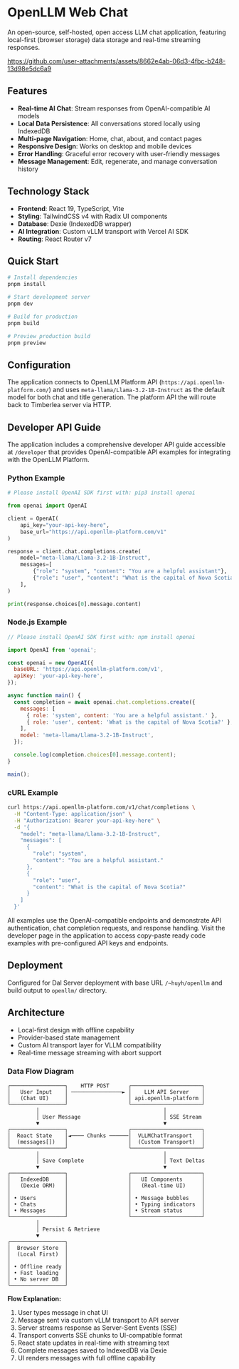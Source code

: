 # OpenLLM Web Chat

An open-source, self-hosted, open access LLM chat application, featuring local-first (browser storage) data storage and real-time streaming responses.

https://github.com/user-attachments/assets/8662e4ab-06d3-4fbc-b248-13d98e5dc6a9

## Features

- **Real-time AI Chat**: Stream responses from OpenAI-compatible AI models
- **Local Data Persistence**: All conversations stored locally using IndexedDB
- **Multi-page Navigation**: Home, chat, about, and contact pages
- **Responsive Design**: Works on desktop and mobile devices
- **Error Handling**: Graceful error recovery with user-friendly messages
- **Message Management**: Edit, regenerate, and manage conversation history

## Technology Stack

- **Frontend**: React 19, TypeScript, Vite
- **Styling**: TailwindCSS v4 with Radix UI components
- **Database**: Dexie (IndexedDB wrapper)
- **AI Integration**: Custom vLLM transport with Vercel AI SDK
- **Routing**: React Router v7

## Quick Start

```bash
# Install dependencies
pnpm install

# Start development server
pnpm dev

# Build for production
pnpm build

# Preview production build
pnpm preview
```

## Configuration

The application connects to OpenLLM Platform API (`https://api.openllm-platform.com/`) and uses `meta-llama/Llama-3.2-1B-Instruct` as the default model for both chat and title generation. The platform API the will route back to Timberlea server via HTTP.

## Developer API Guide

The application includes a comprehensive developer API guide accessible at `/developer` that provides OpenAI-compatible API examples for integrating with the OpenLLM Platform.

### Python Example

```python
# Please install OpenAI SDK first with: pip3 install openai

from openai import OpenAI

client = OpenAI(
    api_key="your-api-key-here",
    base_url="https://api.openllm-platform.com/v1"
)

response = client.chat.completions.create(
    model="meta-llama/Llama-3.2-1B-Instruct",
    messages=[
        {"role": "system", "content": "You are a helpful assistant"},
        {"role": "user", "content": "What is the capital of Nova Scotia?"},
    ],
)

print(response.choices[0].message.content)
```

### Node.js Example

```javascript
// Please install OpenAI SDK first with: npm install openai

import OpenAI from 'openai';

const openai = new OpenAI({
  baseURL: 'https://api.openllm-platform.com/v1',
  apiKey: 'your-api-key-here',
});

async function main() {
  const completion = await openai.chat.completions.create({
    messages: [
      { role: 'system', content: 'You are a helpful assistant.' },
      { role: 'user', content: 'What is the capital of Nova Scotia?' },
    ],
    model: 'meta-llama/Llama-3.2-1B-Instruct',
  });

  console.log(completion.choices[0].message.content);
}

main();
```

### cURL Example

```bash
curl https://api.openllm-platform.com/v1/chat/completions \
  -H "Content-Type: application/json" \
  -H "Authorization: Bearer your-api-key-here" \
  -d '{
    "model": "meta-llama/Llama-3.2-1B-Instruct",
    "messages": [
      {
        "role": "system",
        "content": "You are a helpful assistant."
      },
      {
        "role": "user",
        "content": "What is the capital of Nova Scotia?"
      }
    ]
  }'
```

All examples use the OpenAI-compatible endpoints and demonstrate API authentication, chat completion requests, and response handling. Visit the developer page in the application to access copy-paste ready code examples with pre-configured API keys and endpoints.

## Deployment

Configured for Dal Server deployment with base URL `/~huyh/openllm` and build output to `openllm/` directory.

## Architecture

- Local-first design with offline capability
- Provider-based state management
- Custom AI transport layer for VLLM compatibility
- Real-time message streaming with abort support

### Data Flow Diagram

```
┌─────────────────┐    HTTP POST      ┌──────────────────────┐
│   User Input    │ ────────────────► │    LLM API Server    │
│   (Chat UI)     │                   │ api.openllm-platform │
└─────────────────┘                   └──────────────────────┘
         │                                       │
         │ User Message                          │ SSE Stream
         ▼                                       ▼
┌─────────────────┐                   ┌──────────────────────┐
│  React State    │◄──── Chunks ──────│  VLLMChatTransport   │
│  (messages[])   │                   │  (Custom Transport)  │
└─────────────────┘                   └──────────────────────┘
         │                                       │
         │ Save Complete                         │ Text Deltas
         ▼                                       ▼
┌─────────────────┐                   ┌──────────────────────┐
│   IndexedDB     │                   │   UI Components      │
│   (Dexie ORM)   │                   │   (Real-time UI)     │
│                 │                   │                      │
│ • Users         │                   │ • Message bubbles    │
│ • Chats         │                   │ • Typing indicators  │
│ • Messages      │                   │ • Stream status      │
└─────────────────┘                   └──────────────────────┘
         │
         │ Persist & Retrieve
         ▼
┌─────────────────┐
│  Browser Store  │
│  (Local First)  │
│                 │
│ • Offline ready │
│ • Fast loading  │
│ • No server DB  │
└─────────────────┘
```

**Flow Explanation:**

1. User types message in chat UI
2. Message sent via custom vLLM transport to API server
3. Server streams response as Server-Sent Events (SSE)
4. Transport converts SSE chunks to UI-compatible format
5. React state updates in real-time with streaming text
6. Complete messages saved to IndexedDB via Dexie
7. UI renders messages with full offline capability
